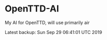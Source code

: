 # OpenTTD-AI
My AI for OpenTTD, will use primarily air

Latest backup: Sun Sep 29 06:41:01 UTC 2019
